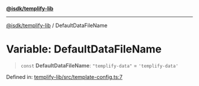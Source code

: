 [**@isdk/templify-lib**](../README.md)

***

[@isdk/templify-lib](../globals.md) / DefaultDataFileName

# Variable: DefaultDataFileName

> `const` **DefaultDataFileName**: `"templify-data"` = `'templify-data'`

Defined in: [templify-lib/src/template-config.ts:7](https://github.com/isdk/templify-lib.js/blob/a4bd00ad1125d7bea4f09fdb1587c7d10c774e22/src/template-config.ts#L7)
